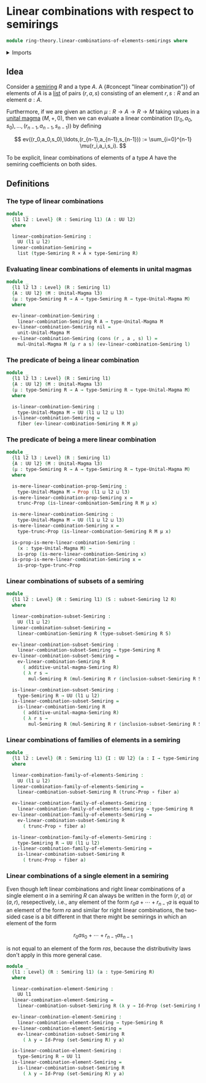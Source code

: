 # Linear combinations with respect to semirings

```agda
module ring-theory.linear-combinations-of-elements-semirings where
```

<details><summary>Imports</summary>

```agda
open import foundation.cartesian-product-types
open import foundation.dependent-pair-types
open import foundation.fibers-of-maps
open import foundation.function-types
open import foundation.propositional-truncations
open import foundation.propositions
open import foundation.sets
open import foundation.universe-levels

open import ring-theory.semirings
open import ring-theory.subsets-semirings

open import lists.lists

open import structured-types.magmas
```

</details>

## Idea

Consider a [semiring](ring-theory.semirings.md) $R$ and a type $A$. A {#concept "linear combination"}} of elements of $A$ is a [list](lists.lists.md) of pairs $(r,a,s)$ consisting of an element $r,s:R$ and an element $a:A$.

Furthermore, if we are given an action $\mu : R \to A \to R \to M$ taking values in a [unital magma](structured-types.magmas.md) $(M,+,0)$, then we can evaluate a linear combination $((r_0,a_0,s_0),\ldots,(r_{n-1},a_{n-1},s_{n-1}))$ by defining

$$
  ev((r_0,a_0,s_0),\ldots,(r_{n-1},a_{n-1},s_{n-1})) :=
  \sum_{i=0}^{n-1} \mu(r_i,a_i,s_i).
$$

To be explicit, linear combinations of elements of a type $A$ have the semiring coefficients on both sides.

## Definitions

### The type of linear combinations

```agda
module _
  {l1 l2 : Level} (R : Semiring l1) (A : UU l2)
  where

  linear-combination-Semiring :
    UU (l1 ⊔ l2)
  linear-combination-Semiring =
    list (type-Semiring R × A × type-Semiring R)
```

### Evaluating linear combinations of elements in unital magmas

```agda
module _
  {l1 l2 l3 : Level} (R : Semiring l1)
  {A : UU l2} (M : Unital-Magma l3)
  (μ : type-Semiring R → A → type-Semiring R → type-Unital-Magma M)
  where

  ev-linear-combination-Semiring :
    linear-combination-Semiring R A → type-Unital-Magma M
  ev-linear-combination-Semiring nil =
    unit-Unital-Magma M
  ev-linear-combination-Semiring (cons (r , a , s) l) =
    mul-Unital-Magma M (μ r a s) (ev-linear-combination-Semiring l)
```

### The predicate of being a linear combination

```agda
module _
  {l1 l2 l3 : Level} (R : Semiring l1)
  {A : UU l2} (M : Unital-Magma l3)
  (μ : type-Semiring R → A → type-Semiring R → type-Unital-Magma M)
  where

  is-linear-combination-Semiring :
    type-Unital-Magma M → UU (l1 ⊔ l2 ⊔ l3)
  is-linear-combination-Semiring =
    fiber (ev-linear-combination-Semiring R M μ)
```

### The predicate of being a mere linear combination

```agda
module _
  {l1 l2 l3 : Level} (R : Semiring l1)
  {A : UU l2} (M : Unital-Magma l3)
  (μ : type-Semiring R → A → type-Semiring R → type-Unital-Magma M)
  where

  is-mere-linear-combination-prop-Semiring :
    type-Unital-Magma M → Prop (l1 ⊔ l2 ⊔ l3)
  is-mere-linear-combination-prop-Semiring x =
    trunc-Prop (is-linear-combination-Semiring R M μ x)

  is-mere-linear-combination-Semiring :
    type-Unital-Magma M → UU (l1 ⊔ l2 ⊔ l3)
  is-mere-linear-combination-Semiring x =
    type-trunc-Prop (is-linear-combination-Semiring R M μ x)

  is-prop-is-mere-linear-combination-Semiring :
    (x : type-Unital-Magma M) →
    is-prop (is-mere-linear-combination-Semiring x)
  is-prop-is-mere-linear-combination-Semiring x =
    is-prop-type-trunc-Prop
```

### Linear combinations of subsets of a semiring

```agda
module _
  {l1 l2 : Level} (R : Semiring l1) (S : subset-Semiring l2 R)
  where

  linear-combination-subset-Semiring :
    UU (l1 ⊔ l2)
  linear-combination-subset-Semiring =
    linear-combination-Semiring R (type-subset-Semiring R S)

  ev-linear-combination-subset-Semiring :
    linear-combination-subset-Semiring → type-Semiring R
  ev-linear-combination-subset-Semiring =
    ev-linear-combination-Semiring R
      ( additive-unital-magma-Semiring R)
      ( λ r s →
        mul-Semiring R (mul-Semiring R r (inclusion-subset-Semiring R S s)))

  is-linear-combination-subset-Semiring :
    type-Semiring R → UU (l1 ⊔ l2)
  is-linear-combination-subset-Semiring =
    is-linear-combination-Semiring R
      ( additive-unital-magma-Semiring R)
      ( λ r s →
        mul-Semiring R (mul-Semiring R r (inclusion-subset-Semiring R S s)))
```

### Linear combinations of families of elements in a semiring

```agda
module _
  {l1 l2 : Level} (R : Semiring l1) {I : UU l2} (a : I → type-Semiring R)
  where

  linear-combination-family-of-elements-Semiring :
    UU (l1 ⊔ l2)
  linear-combination-family-of-elements-Semiring =
    linear-combination-subset-Semiring R (trunc-Prop ∘ fiber a)

  ev-linear-combination-family-of-elements-Semiring :
    linear-combination-family-of-elements-Semiring → type-Semiring R
  ev-linear-combination-family-of-elements-Semiring =
    ev-linear-combination-subset-Semiring R
      ( trunc-Prop ∘ fiber a)

  is-linear-combination-family-of-elements-Semiring :
    type-Semiring R → UU (l1 ⊔ l2)
  is-linear-combination-family-of-elements-Semiring =
    is-linear-combination-subset-Semiring R
      ( trunc-Prop ∘ fiber a)
```

### Linear combinations of a single element in a semiring

Even though left linear combinations and right linear combinations of a single element $a$ in a semiring $R$ can always be written in the form $(r,a)$ or $(a,r)$, resepectively, i.e., any element of the form $r_0a + \cdots + r_{n-1}a$ is equal to an element of the form $ra$ and similar for right linear combinations, the two-sided case is a bit different in that there might be semirings in which an element of the form

$$
  r_0as_0 + \cdots + r_{n-1}as_{n-1}
$$

is not equal to an element of the form $ras$, because the distributivity laws don't apply in this more general case.

```agda
module _
  {l1 : Level} (R : Semiring l1) (a : type-Semiring R)
  where

  linear-combination-element-Semiring :
    UU l1
  linear-combination-element-Semiring =
    linear-combination-subset-Semiring R (λ y → Id-Prop (set-Semiring R) y a)

  ev-linear-combination-element-Semiring :
    linear-combination-element-Semiring → type-Semiring R
  ev-linear-combination-element-Semiring =
    ev-linear-combination-subset-Semiring R
      ( λ y → Id-Prop (set-Semiring R) y a)

  is-linear-combination-element-Semiring :
    type-Semiring R → UU l1
  is-linear-combination-element-Semiring =
    is-linear-combination-subset-Semiring R
      ( λ y → Id-Prop (set-Semiring R) y a)
```
